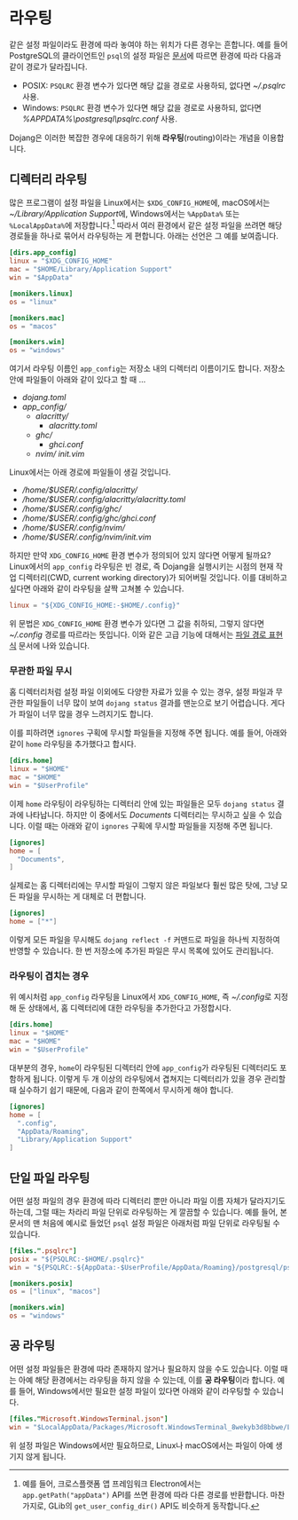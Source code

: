 라우팅
======

같은 설정 파일이라도 환경에 따라 놓여야 하는 위치가 다른 경우는 흔합니다.
예를 들어 PostgreSQL의 클라이언트인 `psql`의 설정 파일은 [문서][1]에 따르면
환경에 따라 다음과 같이 경로가 달라집니다.

  - POSIX: `PSQLRC` 환경 변수가 있다면 해당 값을 경로로 사용하되,
    없다면 *~/.psqlrc* 사용.
  - Windows: `PSQLRC` 환경 변수가 있다면 해당 값을 경로로 사용하되,
    없다면 *%APPDATA%\postgresql\psqlrc.conf* 사용.

Dojang은 이러한 복잡한 경우에 대응하기 위해 **라우팅**(routing)이라는 개념을
이용합니다.

[1]: https://www.postgresql.org/docs/current/app-psql.html#APP-PSQL-FILES-PSQLRC


디렉터리 라우팅
---------------

많은 프로그램이 설정 파일을 Linux에서는 `$XDG_CONFIG_HOME`에, macOS에서는
*~/Library/Application Support*에, Windows에서는 `%AppData%` 또는
`%LocalAppData%`에 저장합니다.[^1]  따라서 여러 환경에서 같은 설정 파일을
쓰려면 해당 경로들을 하나로 묶어서 라우팅하는 게 편합니다.
아래는 선언은 그 예를 보여줍니다.

~~~~ toml
[dirs.app_config]
linux = "$XDG_CONFIG_HOME"
mac = "$HOME/Library/Application Support"
win = "$AppData"

[monikers.linux]
os = "linux"

[monikers.mac]
os = "macos"

[monikers.win]
os = "windows"
~~~~

여기서 라우팅 이름인 `app_config`는 저장소 내의 디렉터리 이름이기도 합니다.
저장소 안에 파일들이 아래와 같이 있다고 할 때 …

- *dojang.toml*
- *app_config/*
    - *alacritty/*
        - *alacritty.toml*
    - *ghc/*
        - *ghci.conf*
    - *nvim/*
        *init.vim*

Linux에서는 아래 경로에 파일들이 생길 것입니다.

- */home/$USER/.config/alacritty/*
- */home/$USER/.config/alacritty/alacritty.toml*
- */home/$USER/.config/ghc/*
- */home/$USER/.config/ghc/ghci.conf*
- */home/$USER/.config/nvim/*
- */home/$USER/.config/nvim/init.vim*

하지만 만약 `XDG_CONFIG_HOME` 환경 변수가 정의되어 있지 않다면 어떻게 될까요?
Linux에서의 `app_config` 라우팅은 빈 경로, 즉 Dojang을 실행시키는 시점의 현재
작업 디렉터리(CWD, current working directory)가 되어버릴 것입니다.
이를 대비하고 싶다면 아래와 같이 라우팅을 살짝 고쳐볼 수 있습니다.

~~~~ toml
linux = "${XDG_CONFIG_HOME:-$HOME/.config}"
~~~~

위 문법은 `XDG_CONFIG_HOME` 환경 변수가 있다면 그 값을 취하되,
그렇지 않다면 *~/.config* 경로를 따르라는 뜻입니다.
이와 같은 고급 기능에 대해서는 [파일 경로 표현식](file-path-expression.kr.md)
문서에 나와 있습니다.

[^1]: 예를 들어, 크로스플랫폼 앱 프레임워크 Electron에서는
      `app.getPath("appData")` API를 쓰면 환경에 따라 다른 경로를 반환합니다.
      마찬가지로, GLib의 `get_user_config_dir()` API도 비슷하게 동작합니다.

### 무관한 파일 무시

홈 디렉터리처럼 설정 파일 이외에도 다양한 자료가 있을 수 있는 경우,
설정 파일과 무관한 파일들이 너무 많이 보여 `dojang status` 결과를 맨눈으로
보기 어렵습니다.  게다가 파일이 너무 많을 경우 느려지기도 합니다.

이를 피하려면 `ignores` 구획에 무시할 파일들을 지정해 주면 됩니다.
예를 들어, 아래와 같이 `home` 라우팅을 추가했다고 합시다.

~~~~ toml
[dirs.home]
linux = "$HOME"
mac = "$HOME"
win = "$UserProfile"
~~~~

이제 `home` 라우팅이 라우팅하는 디렉터리 안에 있는 파일들은 모두
`dojang status` 결과에 나타납니다.  하지만 이 중에서도 *Documents* 디렉터리는
무시하고 싶을 수 있습니다.  이럴 때는 아래와 같이 `ignores` 구획에 무시할
파일들을 지정해 주면 됩니다.

~~~~ toml
[ignores]
home = [
  "Documents",
]
~~~~

실제로는 홈 디렉터리에는 무시할 파일이 그렇지 않은 파일보다 훨씬 많은 탓에,
그냥 모든 파일을 무시하는 게 대체로 더 편합니다.

~~~~ toml
[ignores]
home = ["*"]
~~~~

이렇게 모든 파일을 무시해도 `dojang reflect -f` 커맨드로 파일을 하나씩
지정하여 반영할 수 있습니다.  한 번 저장소에 추가된 파일은 무시 목록에
있어도 관리됩니다.

### 라우팅이 겹치는 경우

위 예시처럼 `app_config` 라우팅을 Linux에서 `XDG_CONFIG_HOME`,
즉 *~/.config*로 지정해 둔 상태에서, 홈 디렉터리에 대한 라우팅을 추가한다고
가정합시다.

~~~~ toml
[dirs.home]
linux = "$HOME"
mac = "$HOME"
win = "$UserProfile"
~~~~

대부분의 경우, `home`이 라우팅된 디렉터리 안에 `app_config`가 라우팅된
디렉터리도 포함하게 됩니다.  이렇게 두 개 이상의 라우팅에서 겹쳐지는 디렉터리가
있을 경우 관리할 때 실수하기 쉽기 때문에, 다음과 같이 한쪽에서 무시하게
해야 합니다.

~~~~ toml
[ignores]
home = [
  ".config",
  "AppData/Roaming",
  "Library/Application Support"
]
~~~~


단일 파일 라우팅
----------------

어떤 설정 파일의 경우 환경에 따라 디렉터리 뿐만 아니라 파일 이름 자체가
달라지기도 하는데, 그럴 때는 차라리 파일 단위로 라우팅하는 게 깔끔할 수
있습니다.  예를 들어, 본 문서의 맨 처음에 예시로 들었던 `psql` 설정 파일은
아래처럼 파일 단위로 라우팅될 수 있습니다.

~~~~ toml
[files.".psqlrc"]
posix = "${PSQLRC:-$HOME/.psqlrc}"
win = "${PSQLRC:-${AppData:-$UserProfile/AppData/Roaming}/postgresql/psqlrc.conf}"

[monikers.posix]
os = ["linux", "macos"]

[monikers.win]
os = "windows"
~~~~


공 라우팅
---------

어떤 설정 파일들은 환경에 따라 존재하지 않거나 필요하지 않을 수도 있습니다.
이럴 때는 아예 해당 환경에서는 라우팅을 하지 않을 수 있는데,
이를 **공 라우팅**이라 합니다.  예를 들어, Windows에서만 필요한 설정 파일이
있다면 아래와 같이 라우팅할 수 있습니다.

~~~~ toml
[files."Microsoft.WindowsTerminal.json"]
win = "$LocalAppData/Packages/Microsoft.WindowsTerminal_8wekyb3d8bbwe/LocalState/settings.json"
~~~~

위 설정 파일은 Windows에서만 필요하므로, Linux나 macOS에서는 파일이 아예 생기지
않게 됩니다.

<!-- cSpell: ignore alacritty APPDATA ghci nvim psql PSQLRC 8wekyb3d8bbwe -->
